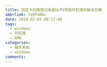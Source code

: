 ```yaml
---
title: 双显卡切换笔记本因ULPS导致开机慢的解决方案
abbrlink: 7e0f408c
date: 2018-02-01 00:17:46
tags: 
  - windows
  - 开机慢
  - AMD
categories:
  - 操作系统
  - windows
comments:
---
```

